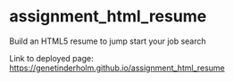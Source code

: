 # assignment_html_resume
Build an HTML5 resume to jump start your job search

Link to deployed page: https://genetinderholm.github.io/assignment_html_resume
